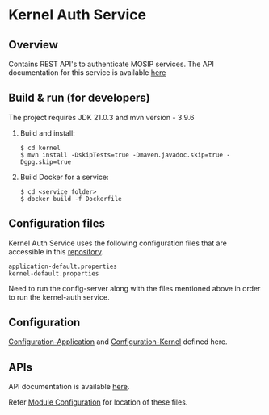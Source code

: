 # Kernel Auth Service

## Overview
Contains REST API's to authenticate MOSIP services.  The API documentation for this service is available [here](https://mosip.github.io/documentation/)

## Build & run (for developers)
The project requires JDK 21.0.3
and mvn version - 3.9.6
1. Build and install:
    ```
    $ cd kernel
    $ mvn install -DskipTests=true -Dmaven.javadoc.skip=true -Dgpg.skip=true
    ```

2. Build Docker for a service:
    ```
    $ cd <service folder>
    $ docker build -f Dockerfile
    ```

## Configuration files
Kernel Auth Service uses the following configuration files that are accessible in this [repository](https://github.com/mosip/mosip-config/tree/master).
```
application-default.properties
kernel-default.properties
```
Need to run the config-server along with the files mentioned above in order to run the kernel-auth service.

## Configuration
[Configuration-Application](https://github.com/mosip/mosip-config/blob/master/application-default.properties) and
[Configuration-Kernel](https://github.com/mosip/mosip-config/blob/master/kernel-default.properties) defined here.

## APIs
API documentation is available [here](https://mosip.github.io/documentation/1.2.0/authentication-service.html).

Refer [Module Configuration](https://docs.mosip.io/1.2.0/modules/module-configuration) for location of these files.
